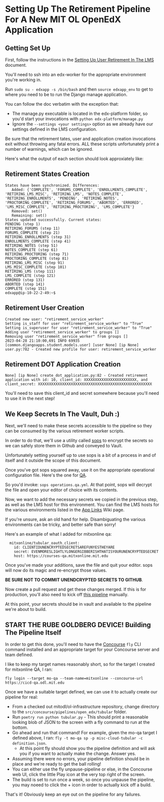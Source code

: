 # Setting Up The Retirement Pipeline For A New MIT OL OpenEdX Application

## Getting Set Up

First, follow the instructions in the [Setting Up User Retirement In The LMS](https://github.com/openedx/edx-documentation/blob/master/en_us/install_operations/source/configuration/user_retire/service_setup.rst) document.

You'll need to ssh into an edx-worker for the appropriate environment you're working in.

Run `sudo su - edxapp -s /bin/bash` and then `source edxapp_env` to get to where you need to be to run the Django manage application.

You can follow the doc verbatim with the exception that:
* The manage.py executable is located in the edx-platform folder, so you'd start your invocations with `python edx-platform/manage.py`
* Ignore the `--settings <your settings>` option as we already have our settings defined in the LMS configuration.

Be sure that the retirement tates, user and application creation invocations exit without throwing any fatal errors. ALL these scripts unfortunately
print a number of warnings, which can be ignored.

Here's what the output of each section should look approxiately like:

## Retirement States Creation
```
States have been synchronized. Differences:
   Added: {'COMPLETE', 'FORUMS_COMPLETE', 'ENROLLMENTS_COMPLETE', 'RETIRING_LMS_MISC', 'RETIRING_LMS', 'NOTES_COMPLETE', 'RETIRING_ENROLLMENTS', 'PENDING', 'RETIRING_NOTES', 'PROCTORING_COMPLETE', 'RETIRING_FORUMS', 'ABORTED', 'ERRORED', 'LMS_MISC_COMPLETE', 'RETIRING_PROCTORING', 'LMS_COMPLETE'}
   Removed: set()
   Remaining: set()
States updated successfully. Current states:
PENDING (step 1)
RETIRING_FORUMS (step 11)
FORUMS_COMPLETE (step 21)
RETIRING_ENROLLMENTS (step 31)
ENROLLMENTS_COMPLETE (step 41)
RETIRING_NOTES (step 51)
NOTES_COMPLETE (step 61)
RETIRING_PROCTORING (step 71)
PROCTORING_COMPLETE (step 81)
RETIRING_LMS_MISC (step 91)
LMS_MISC_COMPLETE (step 101)
RETIRING_LMS (step 111)
LMS_COMPLETE (step 121)
ERRORED (step 131)
ABORTED (step 141)
COMPLETE (step 151)
edxapp@ip-10-22-2-49:~$
```

## Retirement User Creation

```
Created new user: "retirement_service_worker"
Setting is_staff for user "retirement_service_worker" to "True"
Setting is_superuser for user "retirement_service_worker" to "True"
Adding user "retirement_service_worker" to groups []
Removing user "retirement_service_worker" from groups []
2023-04-28 21:10:00,691 INFO 69935 [common.djangoapps.student.models.user] [user None] [ip None] user.py:782 - Created new profile for user: retirement_service_worker
```

## Retirement DOT Application Creation
```
None] [ip None] create_dot_application.py:82 - Created retirement application with id: 10, client_id: XXXXXXXXXXXXXXXXXXXXXXXX, and client_secret: XXXXXXXXXXXXXXXXXXXXXXXXXXXXXXXXXXXXXXXXXXXXXXXXXXXX
```

You'll need to save this client_id and secret somewhere because you'll need to use it in the next step!

## We Keep Secrets In The Vault, Duh :)

Next, we'll need to make these secrets accessible to the pipeline so they can be consumed by the various retirement worker scripts.

In order to do that, we'll use a utility called [sops](https://github.com/mozilla/sops) to encrypt the secrets so we can safely store them in Github and conveyed to Vault.

Unfortunately setting yourself up to use sops is a bit of a process in and of itself and it outside the scope of this document.

Once you've got sops squared away, use it on the appropriate operational configuration file. Here's the one for [QA](https://github.com/mitodl/ol-infrastructure/blob/main/src/bridge/secrets/concourse/operations.qa.yaml).


So you'd invoke: `sops operations.qa.yml`. At that point, sops will decrypt the file and open your editor of choice with its contents.

Now, we want to add the necessary secrets we copied in the previous step, as well as the LMS host for this environment. You can find the
LMS hosts for the various environments listed in the [App Links](https://github.mit.edu/odl-engineering/project-status/wiki/App-Links) Wiki page.

If you're unsure, ask an old hand for help. Disambiguating the various environments can be tricky, and better safe than sorry!

Here's an example of what I added for mitxonline qa:

```
  mitxonline/tubular_oauth_client:
    id: CLIENTIDUNENCRYPTEDSECRETSAREFUNYESTHEYARE
    secret: EVENMORESLIGHTLYLONGERGIBBERISHTHATISYOURUNENCRYPTEDSECRET
    host: https://courses-qa.mitxonline.mit.edu
```

Once you've made your additions, save the file and quit your editor. sops will now do its magic and re-encrypt those values.

**BE SURE NOT TO COMMIT UNENDCRYPTED SECRETS TO GITHUB**.

Now create a pull request and get these changes merged. If this is for production, you'll also need to kick off [this pipeline](https://cicd.odl.mit.edu/teams/infrastructure/pipelines/packer-pulumi-concourse) manually.

At this point, your secrets should be in vault and available to the pipeline we're about to build.

## START THE RUBE GOLDBERG DEVICE! Building The Pipeline Itself

In order to get this done, you'll need to have the [Concourse](https://concourse-ci.org/) `fly` CLI command installed and an appropriate target for your
Concourse server and team defined.

I like to keep my target names reasonably short, so for the target I created for mitxonline QA, I ran:

`fly login --target mo-qa --team-name=mitxonline --concourse-url https://cicd-qa.odl.mit.edu`

Once we have a suitable target defined, we can use it to actually create our pipeline for real:

* From a checked out mitodl/ol-infrastructure repository, change directory to the `src/concourse/pipelines/open_edx/tubular` folder.
* Run `poetry run python tubular.py` - This should print a reasonable looking blob of JSON to the screen with a fly command to run at the bottom.
* Go ahead and run that command! For example, given the mo-qa target I defined above, I ran: `fly -t mo-qa sp -p misc-cloud-tubular -c definition.json`.
  * At this point fly should show you the pipeline definition and will ask you if you want to actually make the change. Answer yes.
* Assuming there were no errors, your pipeline definition should be in place and we're ready to get the ball rolling!
* You can either use the fly unpause-pipeline or else, in the Concourse web UI, click the little Play icon at the very top right of the screen. <!-- TODO add screenshot -->
* The build is set to run once a week, so once you unpause the pipeline, you may noeed to click the + icon in order to actually kick off a build.

That's it! Obviously keep an eye out on the pipeline for any failures.
